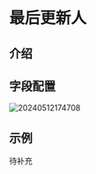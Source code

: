 # 最后更新人

<PluginInfo name="users"></PluginInfo>

## 介绍

## 字段配置

![20240512174708](https://static-docs.nocobase.com/20240512174708.png)

## 示例

待补充

